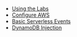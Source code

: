 * [Using the Labs](using-the-labs/README.md)
* [Configure AWS](aws-configure/README.md)
* [Basic Serverless Events](Basic-Events/README.md)
* [DynamoDB Injection](DynamoDB-Injection/README.md)